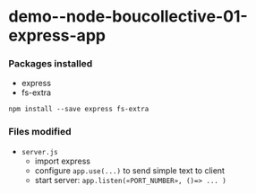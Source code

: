 # demo--node-boucollective-01-express-app

### Packages installed
- express
- fs-extra

```
npm install --save express fs-extra
```

### Files modified

- `server.js`
  + import express
  + configure `app.use(...)` to send simple text to client
  + start server: `app.listen(«PORT_NUMBER», ()=> ... )`
